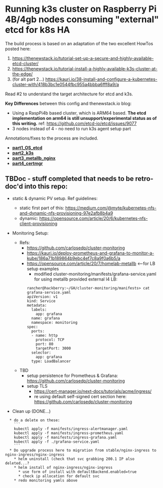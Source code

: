 # Running k3s cluster on Raspberry Pi 4B/4gb nodes consuming "external" etcd for k8s HA

The build process is based on an adaptation of the two excellent HowTos posted here:

1. https://thenewstack.io/tutorial-set-up-a-secure-and-highly-available-etcd-cluster/
2. https://thenewstack.io/tutorial-install-a-highly-available-k3s-cluster-at-the-edge/
3. (for alt part 2...) https://kauri.io/38-install-and-configure-a-kubernetes-cluster-with/418b3bc1e0544fbc955a4bbba6fff8a9/a

Read #2 to understand the target architecture for etcd and k3s.

**Key Differences** between this config and thenewstack.io blog:
* Using a RaspPi4b based cluster, which is ARM64 based. **The etcd implementation on arm64 is still unsupport/experimental status as of this writing.** ref: https://github.com/etcd-io/etcd/issues/9077
* 3 nodes instead of 4 - no need to run k3s agent setup part

Annotations/fixes to the process are included.

* **[part1_OS_etcd](https://github.com/kcalmond/b8kery/blob/master/k3s/part1_OS_etcd.md)**
* **[part2_k3s](https://github.com/kcalmond/b8kery/blob/master/k3s/part2_k3s.md)**
* **[part3_metallb_nginx](https://github.com/kcalmond/b8kery/blob/master/k3s/part3_metallb_nginx.md)**
* **[part4_certmgr](https://github.com/kcalmond/b8kery/blob/master/k3s/part4_certmgr.md)**


## TBDoc - stuff completed that needs to be retro-doc'd into this repo:
* static & dynamic PV setup. Ref guidelines:
  * static first part of this: https://medium.com/@myte/kubernetes-nfs-and-dynamic-nfs-provisioning-97e2afb8b4a9
  * dynamic: https://opensource.com/article/20/6/kubernetes-nfs-client-provisioning

* Monitoring Setup:
  * Refs:
    * https://github.com/carlosedp/cluster-monitoring
    * https://kauri.io/deploy-prometheus-and-grafana-to-monitor-a-kube/186a71b189864b9ebc4ef7c8a9f0a6b5/a
    * https://opensource.com/article/20/7/homelab-metallb  <--for LB setup examples
      * modified cluster-monitoring/manifests/grafana-service.yaml for using metallb provided external l4 LB:
      ```
      rancher@hackberry:~/GH/cluster-monitoring/manifests> cat grafana-service.yaml
      apiVersion: v1
      kind: Service
      metadata:
        labels:
          app: grafana
        name: grafana
        namespace: monitoring
      spec:
        ports:
        - name: http
          protocol: TCP
          port: 80
          targetPort: 3000
        selector:
          app: grafana
        type: LoadBalancer
        ```
  * TBD
    * setup persistence for Prometheus & Grafana: https://github.com/carlosedp/cluster-monitoring
    * setup TLS
      * https://cert-manager.io/next-docs/tutorials/acme/ingress/
      * re using default self-signed cert section here: https://github.com/carlosedp/cluster-monitoring


* Clean up
(DONE...)
```
  * do a delete on these:
    ```
    kubectl apply -f manifests/ingress-alertmanager.yaml
    kubectl apply -f manifests/ingress-prometheus.yaml
    kubectl apply -f manifests/ingress-grafana.yaml
    kubectl apply -f ./grafana-service.yaml
    ```
  * Do upgrade process here to migration from stable/nginx-ingress to nginx-ingress/nginx-ingress
    * helm uninstall (check that svc grabbing 200.1 IP also deleted...?
    * helm install of nginx-ingress/nginx-ingress
      * use form of install with defaultBackend.enabled=true
      * check ip allocation for default svc
    * redo monitoring yamls above
```
